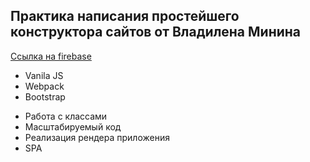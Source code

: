 ## Практика написания простейшего конструктора сайтов от Владилена Минина

[Ссылка на firebase](https://vladilen-constructor.web.app/ "перейти на сайт") <br>

- Vanila JS
- Webpack
- Bootstrap
+ Работа с классами
+ Масштабируемый код
+ Реализация рендера приложения
+ SPA
